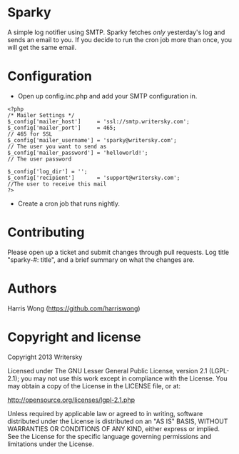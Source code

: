 Sparky
======
A simple log notifier using SMTP. Sparky fetches *only* yesterday's log and sends an email to you. If you decide to run the cron job more than once, you will get the same email.

Configuration
==============
- Open up config.inc.php and add your SMTP configuration in.
```
<?php
/* Mailer Settings */
$_config['mailer_host']     = 'ssl://smtp.writersky.com';              
$_config['mailer_port']     = 465;                                     // 465 for SSL
$_config['mailer_username'] = 'sparky@writersky.com';                  // The user you want to send as
$_config['mailer_password'] = 'helloworld!';                           // The user password 

$_config['log_dir'] = '';
$_config['recipient']       = 'support@writersky.com';                  //The user to receive this mail
?>
```
- Create a cron job that runs nightly. 

Contributing
============
Please open up a ticket and submit changes through pull requests. Log title "sparky-#: title", and a brief summary on what the changes are.


Authors
=======
Harris Wong (https://github.com/harriswong)

Copyright and license
======================
Copyright 2013 Writersky

Licensed under The GNU Lesser General Public License, version 2.1 (LGPL-2.1); you may not use this work except in compliance with the License. You may obtain a copy of the License in the LICENSE file, or at:

http://opensource.org/licenses/lgpl-2.1.php

Unless required by applicable law or agreed to in writing, software distributed under the License is distributed on an "AS IS" BASIS, WITHOUT WARRANTIES OR CONDITIONS OF ANY KIND, either express or implied. See the License for the specific language governing permissions and limitations under the License.

